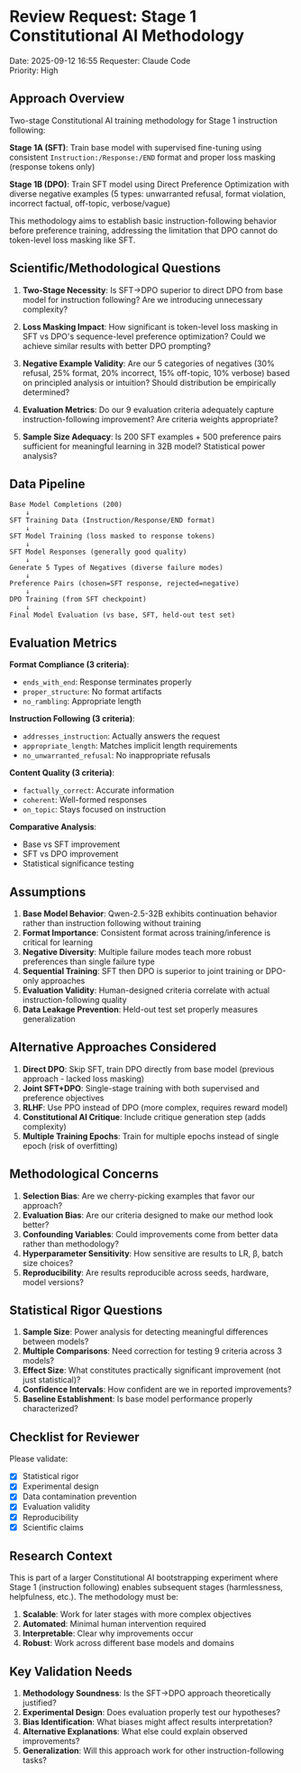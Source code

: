 # Review Request: Stage 1 Constitutional AI Methodology
Date: 2025-09-12 16:55
Requester: Claude Code  
Priority: High

## Approach Overview
Two-stage Constitutional AI training methodology for Stage 1 instruction following:

**Stage 1A (SFT)**: Train base model with supervised fine-tuning using consistent `Instruction:/Response:/END` format and proper loss masking (response tokens only)

**Stage 1B (DPO)**: Train SFT model using Direct Preference Optimization with diverse negative examples (5 types: unwarranted refusal, format violation, incorrect factual, off-topic, verbose/vague)

This methodology aims to establish basic instruction-following behavior before preference training, addressing the limitation that DPO cannot do token-level loss masking like SFT.

## Scientific/Methodological Questions
1. **Two-Stage Necessity**: Is SFT→DPO superior to direct DPO from base model for instruction following? Are we introducing unnecessary complexity?

2. **Loss Masking Impact**: How significant is token-level loss masking in SFT vs DPO's sequence-level preference optimization? Could we achieve similar results with better DPO prompting?

3. **Negative Example Validity**: Are our 5 categories of negatives (30% refusal, 25% format, 20% incorrect, 15% off-topic, 10% verbose) based on principled analysis or intuition? Should distribution be empirically determined?

4. **Evaluation Metrics**: Do our 9 evaluation criteria adequately capture instruction-following improvement? Are criteria weights appropriate?

5. **Sample Size Adequacy**: Is 200 SFT examples + 500 preference pairs sufficient for meaningful learning in 32B model? Statistical power analysis?

## Data Pipeline
```
Base Model Completions (200) 
    ↓ 
SFT Training Data (Instruction/Response/END format)
    ↓
SFT Model Training (loss masked to response tokens)
    ↓  
SFT Model Responses (generally good quality)
    ↓
Generate 5 Types of Negatives (diverse failure modes)
    ↓
Preference Pairs (chosen=SFT response, rejected=negative)
    ↓
DPO Training (from SFT checkpoint)
    ↓
Final Model Evaluation (vs base, SFT, held-out test set)
```

## Evaluation Metrics
**Format Compliance (3 criteria)**:
- `ends_with_end`: Response terminates properly 
- `proper_structure`: No format artifacts
- `no_rambling`: Appropriate length

**Instruction Following (3 criteria)**:
- `addresses_instruction`: Actually answers the request
- `appropriate_length`: Matches implicit length requirements  
- `no_unwarranted_refusal`: No inappropriate refusals

**Content Quality (3 criteria)**:
- `factually_correct`: Accurate information
- `coherent`: Well-formed responses
- `on_topic`: Stays focused on instruction

**Comparative Analysis**:
- Base vs SFT improvement 
- SFT vs DPO improvement
- Statistical significance testing

## Assumptions
1. **Base Model Behavior**: Qwen-2.5-32B exhibits continuation behavior rather than instruction following without training
2. **Format Importance**: Consistent format across training/inference is critical for learning
3. **Negative Diversity**: Multiple failure modes teach more robust preferences than single failure type
4. **Sequential Training**: SFT then DPO is superior to joint training or DPO-only approaches
5. **Evaluation Validity**: Human-designed criteria correlate with actual instruction-following quality
6. **Data Leakage Prevention**: Held-out test set properly measures generalization

## Alternative Approaches Considered
1. **Direct DPO**: Skip SFT, train DPO directly from base model (previous approach - lacked loss masking)
2. **Joint SFT+DPO**: Single-stage training with both supervised and preference objectives
3. **RLHF**: Use PPO instead of DPO (more complex, requires reward model)  
4. **Constitutional AI Critique**: Include critique generation step (adds complexity)
5. **Multiple Training Epochs**: Train for multiple epochs instead of single epoch (risk of overfitting)

## Methodological Concerns
1. **Selection Bias**: Are we cherry-picking examples that favor our approach?
2. **Evaluation Bias**: Are our criteria designed to make our method look better?
3. **Confounding Variables**: Could improvements come from better data rather than methodology?
4. **Hyperparameter Sensitivity**: How sensitive are results to LR, β, batch size choices?
5. **Reproducibility**: Are results reproducible across seeds, hardware, model versions?

## Statistical Rigor Questions  
1. **Sample Size**: Power analysis for detecting meaningful differences between models?
2. **Multiple Comparisons**: Need correction for testing 9 criteria across 3 models?
3. **Effect Size**: What constitutes practically significant improvement (not just statistical)?
4. **Confidence Intervals**: How confident are we in reported improvements?
5. **Baseline Establishment**: Is base model performance properly characterized?

## Checklist for Reviewer
Please validate:
- [x] Statistical rigor
- [x] Experimental design  
- [x] Data contamination prevention
- [x] Evaluation validity
- [x] Reproducibility
- [x] Scientific claims

## Research Context
This is part of a larger Constitutional AI bootstrapping experiment where Stage 1 (instruction following) enables subsequent stages (harmlessness, helpfulness, etc.). The methodology must be:

1. **Scalable**: Work for later stages with more complex objectives
2. **Automated**: Minimal human intervention required
3. **Interpretable**: Clear why improvements occur
4. **Robust**: Work across different base models and domains

## Key Validation Needs
1. **Methodology Soundness**: Is the SFT→DPO approach theoretically justified?
2. **Experimental Design**: Does evaluation properly test our hypotheses?
3. **Bias Identification**: What biases might affect results interpretation?
4. **Alternative Explanations**: What else could explain observed improvements?
5. **Generalization**: Will this approach work for other instruction-following tasks?